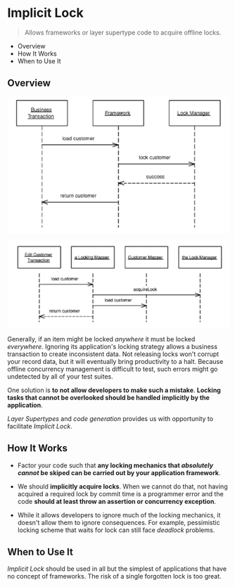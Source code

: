 # Implicit Lock

> Allows frameworks or layer supertype code to acquire offline locks.

* Overview
* How It Works
* When to Use It

## Overview

![](2021-07-28-01-00-07.png)

![](2021-07-28-01-00-39.png)

Generally, if an item might be locked *anywhere* it must be locked *everywhere*. Ignoring its application's locking strategy allows a business transaction to create inconsistent data. Not releasing locks won't corrupt your record data, but it will eventually bring productivity to a halt. Because offline concurrency management is difficult to test, such errors might go undetected by all of your test suites.

One solution is **to not allow developers to make such a mistake**. **Locking tasks that cannot be overlooked should be handled implicitly by the application**.

*Layer Supertypes* and *code generation* provides us with opportunity to facilitate *Implicit Lock*.

## How It Works

* Factor your code such that **any locking mechanics that _absolutely cannot_ be skiped can be carried out by your application framework**.

* We should **implicitly acquire locks**. When we cannot do that, not having acquired a required lock by commit time is a programmer error and the code **should at least throw an assertion or concurrency exception**.

* While it allows developers to ignore much of the locking mechanics, it  doesn't allow them to ignore consequences. For example, pessimistic locking scheme that waits for lock can still face *deadlock* problems.

## When to Use It

*Implicit Lock* should be used in all but the simplest of applications that have no concept of frameworks. The risk of a single forgotten lock is too great.
